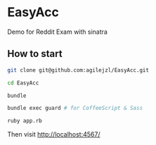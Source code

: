 # EasyAcc
Demo for Reddit Exam with sinatra

## How to start

```bash  
git clone git@github.com:agilejzl/EasyAcc.git

cd EasyAcc  

bundle  

bundle exec guard # for CoffeeScript & Sass  

ruby app.rb  

```
Then visit [http://localhost:4567/](http://localhost:4567/)  
